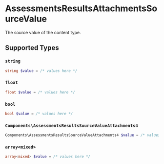 # AssessmentsResultsAttachmentsSourceValue

The source value of the content type.


## Supported Types

### `string`

```php
string $value = /* values here */
```

### `float`

```php
float $value = /* values here */
```

### `bool`

```php
bool $value = /* values here */
```

### `Components\AssessmentsResultsSourceValueAttachments4`

```php
Components\AssessmentsResultsSourceValueAttachments4 $value = /* values here */
```

### `array<mixed>`

```php
array<mixed> $value = /* values here */
```

